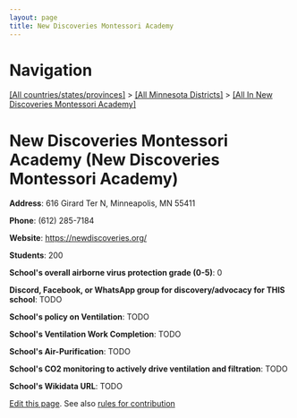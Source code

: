 ```yaml
---
layout: page
title: New Discoveries Montessori Academy
---
```

# Navigation

[[All countries/states/provinces]](../../..) > [[All Minnesota Districts]](../..) > [[All In New Discoveries Montessori Academy]](..)

# New Discoveries Montessori Academy (New Discoveries Montessori Academy)

**Address**: 616 Girard Ter N, Minneapolis, MN 55411

**Phone**: (612) 285-7184

**Website**: <https://newdiscoveries.org/>

**Students**: 200

**School's overall airborne virus protection grade (0-5)**: 0

**Discord, Facebook, or WhatsApp group for discovery/advocacy for THIS school**: TODO

**School's policy on Ventilation**: TODO

**School's Ventilation Work Completion**: TODO

**School's Air-Purification**: TODO

**School's CO2 monitoring to actively drive ventilation and filtration**: TODO

**School's Wikidata URL**: TODO


[Edit this page](https://github.com/ventilate-schools/MN/edit/main/./New_Discoveries_Montessori_Academy/New_Discoveries_Montessori_Academy.md). See also [rules for contribution](../../../contribution-rules/)
